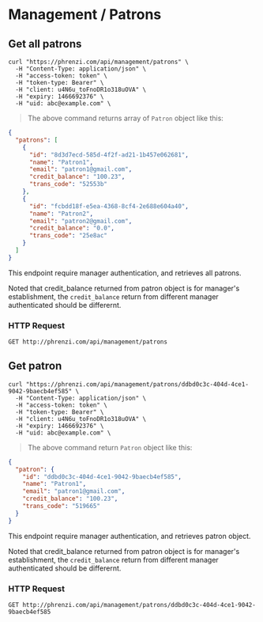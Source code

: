# Management / Patrons

## Get all patrons

```shell
curl "https://phrenzi.com/api/management/patrons" \
  -H "Content-Type: application/json" \
  -H "access-token: token" \
  -H "token-type: Bearer" \
  -H "client: u4N6u_toFnoDR1o318uOVA" \
  -H "expiry: 1466692376" \
  -H "uid: abc@example.com" \
```

> The above command returns array of `Patron` object like this:

```json
{
  "patrons": [
    {
      "id": "8d3d7ecd-585d-4f2f-ad21-1b457e062681",
      "name": "Patron1",
      "email": "patron1@gmail.com",
      "credit_balance": "100.23",
      "trans_code": "52553b"
    },
    {
      "id": "fcbdd18f-e5ea-4368-8cf4-2e688e604a40",
      "name": "Patron2",
      "email": "patron2@gmail.com",
      "credit_balance": "0.0",
      "trans_code": "25e8ac"
    }
  ]
}
```

This endpoint require manager authentication, and retrieves all patrons.

Noted that credit_balance returned from patron object is for manager's establishment,
the `credit_balance` return from different manager authenticated should be differernt.

### HTTP Request

`GET http://phrenzi.com/api/management/patrons`

## Get patron

```shell
curl "https://phrenzi.com/api/management/patrons/ddbd0c3c-404d-4ce1-9042-9baecb4ef585" \
  -H "Content-Type: application/json" \
  -H "access-token: token" \
  -H "token-type: Bearer" \
  -H "client: u4N6u_toFnoDR1o318uOVA" \
  -H "expiry: 1466692376" \
  -H "uid: abc@example.com" \
```

> The above command return `Patron` object like this:

```json
{
  "patron": {
    "id": "ddbd0c3c-404d-4ce1-9042-9baecb4ef585",
    "name": "Patron1",
    "email": "patron1@gmail.com",
    "credit_balance": "100.23",
    "trans_code": "519665"
  }
}
```

This endpoint require manager authentication, and retrieves patron object.

Noted that credit_balance returned from patron object is for manager's establishment,
the `credit_balance` return from different manager authenticated should be differernt.

### HTTP Request

`GET http://phrenzi.com/api/management/patrons/ddbd0c3c-404d-4ce1-9042-9baecb4ef585`

